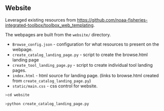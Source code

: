 ## Website
Leveraged existing resources from https://github.com/noaa-fisheries-integrated-toolbox/toolbox_web_templating.

The webpages are built from the `website/` directory. 

* `Browse_config.json` - configuration for what resources to present on the webpage.
* `create_catalog_landing_page.py` - script to create the browse.html landing page
* `create_tool_landing_page.py` - script to create individual tool landing pages.
* `index.html` - html source for landing page. (links to browse.html created from `create_catalog_landing_page.py`)
* `static/main.css` - css control for website.

```bash
>cd website

>python create_catalog_landing_page.py
```